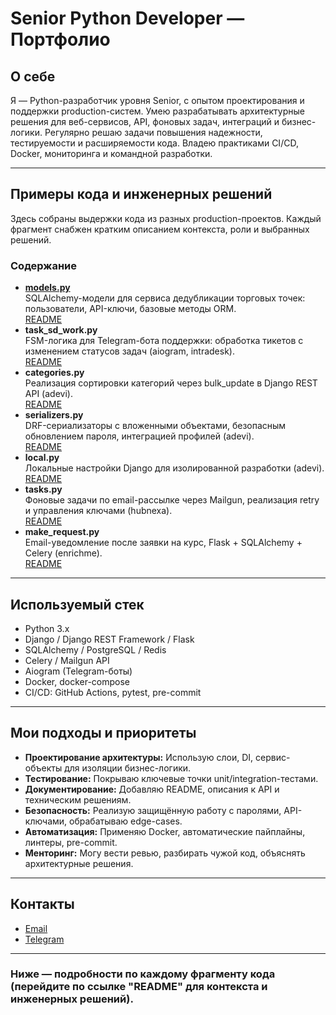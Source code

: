 # Senior Python Developer — Портфолио

## О себе

Я — Python-разработчик уровня Senior, с опытом проектирования и поддержки production-систем. Умею разрабатывать архитектурные решения для веб-сервисов, API, фоновых задач, интеграций и бизнес-логики. Регулярно решаю задачи повышения надежности, тестируемости и расширяемости кода. Владею практиками CI/CD, Docker, мониторинга и командной разработки.

---

## Примеры кода и инженерных решений

Здесь собраны выдержки кода из разных production-проектов. Каждый фрагмент снабжен кратким описанием контекста, роли и выбранных решений.

### Содержание

- [**models.py**](https://gist.github.com/polyedr/c7783f00c20839c7c1233f2aacfe510a#file-models-py)  
  SQLAlchemy-модели для сервиса дедубликации торговых точек: пользователи, API-ключи, базовые методы ORM.  
  [README](https://gist.github.com/polyedr/c7783f00c20839c7c1233f2aacfe510a#file-readme-md)  
- **task_sd_work.py**  
  FSM-логика для Telegram-бота поддержки: обработка тикетов с изменением статусов задач (aiogram, intradesk).  
  [README]([ссылка-на-gist](https://gist.github.com/polyedr/a4584e832709eae77d4f439f077b1e07))  
- **categories.py**  
  Реализация сортировки категорий через bulk_update в Django REST API (adevi).  
  [README]([ссылка-на-gist](https://gist.github.com/polyedr/5f291d5137cf0e8ce67b1d454c064db6))  
- **serializers.py**  
  DRF-сериализаторы с вложенными объектами, безопасным обновлением пароля, интеграцией профилей (adevi).  
  [README]([ссылка-на-gist](https://gist.github.com/polyedr/178e06d9a767b8475bf85035802b4485))  
- **local.py**  
  Локальные настройки Django для изолированной разработки (adevi).  
  [README]([ссылка-на-gist](https://gist.github.com/polyedr/5655eb1b5347e18375503f1ab5ae6094))  
- **tasks.py**  
  Фоновые задачи по email-рассылке через Mailgun, реализация retry и управления ключами (hubnexa).  
  [README]([ссылка-на-gist](https://gist.github.com/polyedr/72e6c40d94349d94b82a093b645c307e))  
- **make_request.py**  
  Email-уведомление после заявки на курс, Flask + SQLAlchemy + Celery (enrichme).  
  [README]([ссылка-на-gist](https://gist.github.com/polyedr/f2d94180139518850f6c65be465a5063))  

---

## Используемый стек

- Python 3.x
- Django / Django REST Framework / Flask
- SQLAlchemy / PostgreSQL / Redis
- Celery / Mailgun API
- Aiogram (Telegram-боты)
- Docker, docker-compose
- CI/CD: GitHub Actions, pytest, pre-commit

---

## Мои подходы и приоритеты

- **Проектирование архитектуры:** Использую слои, DI, сервис-объекты для изоляции бизнес-логики.
- **Тестирование:** Покрываю ключевые точки unit/integration-тестами.
- **Документирование:** Добавляю README, описания к API и техническим решениям.
- **Безопасность:** Реализую защищённую работу с паролями, API-ключами, обрабатываю edge-cases.
- **Автоматизация:** Применяю Docker, автоматические пайплайны, линтеры, pre-commit.
- **Менторинг:** Могу вести ревью, разбирать чужой код, объяснять архитектурные решения.

---

## Контакты

- [Email](mailto:ivan.ishchukov@gmail.com)
- [Telegram](@iishchukov)

---

### Ниже — подробности по каждому фрагменту кода (перейдите по ссылке "README" для контекста и инженерных решений).
